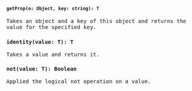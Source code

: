 #### `getProp(o: Object, key: string): T`
<kbd>Takes an object and a key of this object and returns 
the value for the specified key.</kbd>

### `identity(value: T): T`
<kbd>Takes a value and returns it.</kbd>

### `not(value: T): Boolean`
<kbd>Applied the logical not operation on a value.</kbd>
